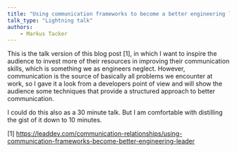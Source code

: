 ```yaml
---
title: "Using communication frameworks to become a better engineering leader"
talk_type: "Lightning talk"
authors:
    - Markus Tacker
---
```

This is the talk version of this blog post [1], in which I want to inspire the audience to invest more of their resources in improving their communication skills, which is something we as engineers neglect. However, communication is the source of basically all problems we encounter at work, so I gave it a look from a developers point of view and will show the audience some techniques that provide a structured approach to better communication.

I could do this also as a 30 minute talk. But I am comfortable with distilling the gist of it down to 10 minutes.

[1] https://leaddev.com/communication-relationships/using-communication-frameworks-become-better-engineering-leader
